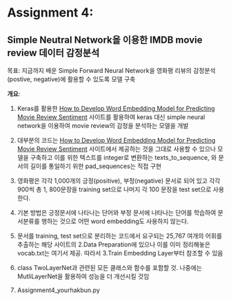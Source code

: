 # Assignment 4: 

## Simple Neutral Network을 이용한 IMDB movie review 데이터 감정분석
  
목표: 지금까지 배운 Simple Forward Neural Network을 영화평 리뷰의 감정분석(postive, negative)에 활용할 수 있도록 모델 구축
 
   **개요**:
   
1. Keras를 활용한 [How to Develop Word Embedding Model for Predicting Movie Review Sentiment](https://machinelearningmastery.com/develop-word-embedding-model-predicting-movie-review-sentiment/) 사이트를 활용하여 keras 대신 simple neural network을 이용하여 movie review의 감정을 분석하는 모델을 개발

2. 대부분의 코드는 [How to Develop Word Embedding Model for Predicting Movie Review Sentiment](https://machinelearningmastery.com/develop-word-embedding-model-predicting-movie-review-sentiment/) 사이트에서 제공하는 것을 그대로 사용할 수 있으나  모델을 구축하고 이를 위한 텍스트를 integer로 변환하는 texts_to_sequence, 와 문서의 길이를 통일하기 위한 pad_sequences는 직접 구현

3. 영화평은 각각 1,000개의 긍정(positive), 부정(negative) 문서로 되어 있고 각각 900씩 총 1, 800문장을 training set으로 나머지 각 100 문장을 test set으로 사용한다. 

4. 기본 방법은 긍정문서에 나타나는 단어와 부정 문서에 나타나는 단어를 학습하여 문서분류를 행하는 것으로 어떤 word embedding도 사용하지 않는다.

5. 문서를 training, test set으로 분리하는 코드에서 요구되는 25,767 여개의 어휘를 추출하는 해당 사이트의 2.Data Preparation에 있으나 이를 이미 정리해놓은 vocab.txt는 여기서 제공. 따라서 3.Train Embedding Layer부터 참조할 수 있음
6. class TwoLayerNet과 관련된 모든 클래스와 함수를 포함할 것. 나중에는 MutliLayerNet을 활용하여 성능을 더 개선시킬 것임

7. Assignment4_yourhakbun.py